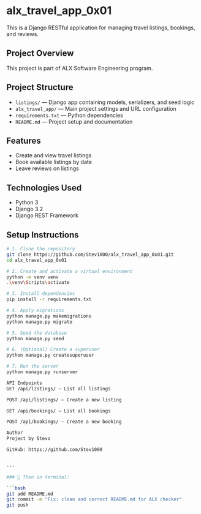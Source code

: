# alx_travel_app_0x01

This is a Django RESTful application for managing travel listings, bookings, and reviews.

## Project Overview

This project is part of ALX Software Engineering program.

## Project Structure

- `listings/` — Django app containing models, serializers, and seed logic
- `alx_travel_app/` — Main project settings and URL configuration
- `requirements.txt` — Python dependencies
- `README.md` — Project setup and documentation

## Features

- Create and view travel listings
- Book available listings by date
- Leave reviews on listings

## Technologies Used

- Python 3
- Django 3.2
- Django REST Framework

## Setup Instructions

```bash
# 1. Clone the repository
git clone https://github.com/Stev1000/alx_travel_app_0x01.git
cd alx_travel_app_0x01

# 2. Create and activate a virtual environment
python -m venv venv
.\venv\Scripts\activate

# 3. Install dependencies
pip install -r requirements.txt

# 4. Apply migrations
python manage.py makemigrations
python manage.py migrate

# 5. Seed the database
python manage.py seed

# 6. (Optional) Create a superuser
python manage.py createsuperuser

# 7. Run the server
python manage.py runserver

API Endpoints
GET /api/listings/ — List all listings

POST /api/listings/ — Create a new listing

GET /api/bookings/ — List all bookings

POST /api/bookings/ — Create a new booking

Author
Project by Stevo

GitHub: https://github.com/Stev1000


---

### 🔁 Then in terminal:

```bash
git add README.md
git commit -m "Fix: clean and correct README.md for ALX checker"
git push
